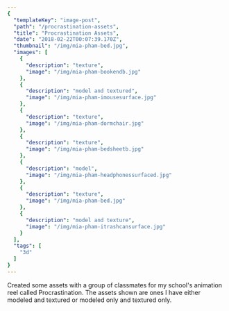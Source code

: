 ```yaml
---
{
  "templateKey": "image-post",
  "path": "/procrastination-assets",
  "title": "Procrastination Assets",
  "date": "2018-02-22T00:07:39.170Z",
  "thumbnail": "/img/mia-pham-bed.jpg",
  "images": [
    {
      "description": "texture",
      "image": "/img/mia-pham-bookendb.jpg"
    },
    {
      "description": "model and textured",
      "image": "/img/mia-pham-imousesurface.jpg"
    },
    {
      "description": "texture",
      "image": "/img/mia-pham-dormchair.jpg"
    },
    {
      "description": "texture",
      "image": "/img/mia-pham-bedsheetb.jpg"
    },
    {
      "description": "model",
      "image": "/img/mia-pham-headphonessurfaced.jpg"
    },
    {
      "description": "texture",
      "image": "/img/mia-pham-bed.jpg"
    },
    {
      "description": "model and texture",
      "image": "/img/mia-pham-itrashcansurface.jpg"
    }
  ],
  "tags": [
    "3d"
  ]
}
---
```

Created some assets with a group of classmates for my school's animation reel called Procrastination. The assets shown are ones I have either modeled and textured or modeled only and textured only.
